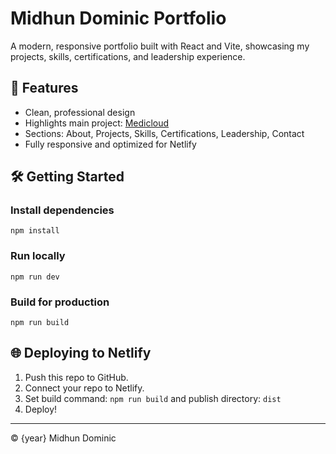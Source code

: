 # Midhun Dominic Portfolio

A modern, responsive portfolio built with React and Vite, showcasing my projects, skills, certifications, and leadership experience.

## 🚀 Features
- Clean, professional design
- Highlights main project: [Medicloud](https://mediclouds.onrender.com/)
- Sections: About, Projects, Skills, Certifications, Leadership, Contact
- Fully responsive and optimized for Netlify

## 🛠️ Getting Started

### Install dependencies
```
npm install
```

### Run locally
```
npm run dev
```

### Build for production
```
npm run build
```

## 🌐 Deploying to Netlify
1. Push this repo to GitHub.
2. Connect your repo to Netlify.
3. Set build command: `npm run build` and publish directory: `dist`
4. Deploy!

---

© {year} Midhun Dominic
